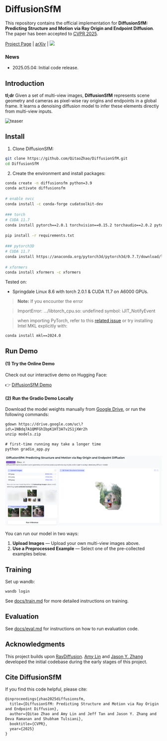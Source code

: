 # DiffusionSfM

This repository contains the official implementation for **DiffusionSfM: Predicting Structure and Motion**
**via Ray Origin and Endpoint Diffusion**. The paper has been accepted to [CVPR 2025](https://cvpr.thecvf.com/Conferences/2025).

[Project Page](https://qitaozhao.github.io/DiffusionSfM) | [arXiv](https://arxiv.org/abs/2505.05473) | <a href='https://huggingface.co/spaces/qitaoz/DiffusionSfM'><img src='https://img.shields.io/badge/%F0%9F%A4%97%20Hugging%20Face-Demo-blue'></a>

### News

- 2025.05.04: Initial code release.

## Introduction

**tl;dr** Given a set of multi-view images, **DiffusionSfM** represents scene geometry and cameras as pixel-wise ray origins and endpoints in a global frame. It learns a denoising diffusion model to infer these elements directly from multi-view inputs.

![teaser](https://raw.githubusercontent.com/QitaoZhao/QitaoZhao.github.io/main/research/DiffusionSfM/figures/teaser.png)

## Install

1. Clone DiffusionSfM:

```bash
git clone https://github.com/QitaoZhao/DiffusionSfM.git
cd DiffusionSfM
```

2. Create the environment and install packages:

```bash
conda create -n diffusionsfm python=3.9
conda activate diffusionsfm

# enable nvcc
conda install -c conda-forge cudatoolkit-dev

### torch
# CUDA 11.7
conda install pytorch==2.0.1 torchvision==0.15.2 torchaudio==2.0.2 pytorch-cuda=11.7 -c pytorch -c nvidia

pip install -r requirements.txt

### pytorch3D
# CUDA 11.7
conda install https://anaconda.org/pytorch3d/pytorch3d/0.7.7/download/linux-64/pytorch3d-0.7.7-py39_cu117_pyt201.tar.bz2

# xformers
conda install xformers -c xformers
```

Tested on:

- Springdale Linux 8.6 with torch 2.0.1 & CUDA 11.7 on A6000 GPUs.

> **Note:** If you encounter the error

> ImportError: .../libtorch_cpu.so: undefined symbol: iJIT_NotifyEvent

> when importing PyTorch, refer to this [related issue](https://github.com/coleygroup/shepherd-score/issues/1) or try installing Intel MKL explicitly with:

```
conda install mkl==2024.0  
```

## Run Demo

#### (1) Try the Online Demo

Check out our interactive demo on Hugging Face:  

👉 [DiffusionSfM Demo](https://huggingface.co/spaces/qitaoz/DiffusionSfM)

#### (2) Run the Gradio Demo Locally

Download the model weights manually from [Google Drive](https://drive.google.com/file/d/1NBdq7A1QMFGhIbpK1HT3ATv2S1jXWr2h/view?usp=drive_link), or run the following commands:

```
gdown https://drive.google.com/uc\?id\=1NBdq7A1QMFGhIbpK1HT3ATv2S1jXWr2h
unzip models.zip

# first-time running may take a longer time
python gradio_app.py
```

![teaser](assets/demo.png)

You can run our model in two ways:

1. **Upload Images** — Upload your own multi-view images above.
2. **Use a Preprocessed Example** — Select one of the pre-collected examples below.

## Training

Set up wandb:

```bash
wandb login
```

See [docs/train.md](https://github.com/QitaoZhao/DiffusionSfM/blob/main/docs/train.md) for more detailed instructions on training.

## Evaluation

See [docs/eval.md](https://github.com/QitaoZhao/DiffusionSfM/blob/main/docs/eval.md) for instructions on how to run evaluation code.

## Acknowledgments

This project builds upon [RayDiffusion](https://github.com/jasonyzhang/RayDiffusion). [Amy Lin](https://amyxlase.github.io/) and [Jason Y. Zhang](https://jasonyzhang.com/) developed the initial codebase during the early stages of this project.

## Cite DiffusionSfM

If you find this code helpful, please cite:

```
@inproceedings{zhao2025diffusionsfm,
  title={DiffusionSfM: Predicting Structure and Motion via Ray Origin and Endpoint Diffusion}, 
  author={Qitao Zhao and Amy Lin and Jeff Tan and Jason Y. Zhang and Deva Ramanan and Shubham Tulsiani},
  booktitle={CVPR},
  year={2025}
}
```